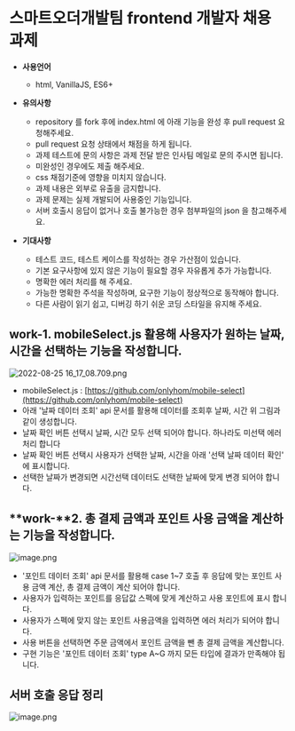 # 스마트오더개발팀 frontend 개발자 채용 과제

* **사용언어**
    * html, VanillaJS, ES6+

* **유의사항**
    * repository 를 fork 후에 index.html 에 아래 기능을 완성 후 pull request 요청해주세요. 
    * pull request 요청 상태에서 채점을 하게 됩니다.
    * 과제 테스트에 문의 사항은 과제 전달 받은 인사팀 메일로 문의 주시면 됩니다.
    * 미완성인 경우에도 제출 해주세요.
    * css 채점기준에 영향을 미치지 않습니다.
    * 과제 내용은 외부로 유출을 금지합니다.
    * 과제 문제는 실제 개발되어 사용중인 기능입니다.
    * 서버 호출시 응답이 없거나 호출 불가능한 경우 첨부파일의 json 을 참고해주세요.

* **기대사항**
    * 테스트 코드, 테스트 케이스를 작성하는 경우 가산점이 있습니다.
    * 기본 요구사항에 있지 않은 기능이 필요할 경우 자유롭게 추가 가능합니다.
    * 명확한 에러 처리를 해 주세요.
    * 가능한 명확한 주석을 작성하며, 요구한 기능이 정상적으로 동작해야 합니다.
    * 다른 사람이 읽기 쉽고, 디버깅 하기 쉬운 코딩 스타일을 유지해 주세요.

## **work-1. mobileSelect.js 활용해 사용자가 원하는 날짜, 시간을 선택하는 기능을 작성합니다.**

![2022-08-25 16_17_08.709.png](https://api-storage.cloud.toast.com/v1/AUTH_78cecc1b106c4d74803ffcd6d6096af0/paycoorder_contents/t_review/homework-1.png)

* mobileSelect.js : [https://github.com/onlyhom/mobile-select](https://github.com/onlyhom/mobile-select)
* 아래 '날짜 데이터 조회' api 문서를 활용해 데이터를 조회후 날짜, 시간 위 그림과 같이 생성합니다.
* 날짜 확인 버튼 선택시 날짜, 시간 모두 선택 되어야 합니다. 하나라도 미선택 에러처리 합니다
* 날짜 확인 버튼 선택시 사용자가 선택한 날짜, 시간을 아래 '선택 날짜 데이터 확인' 에 표시합니다.
* 선택한 날짜가 변경되면 시간선택 데이터도 선택한 날짜에 맞게 변경 되어야 합니다.

## **work-**2\. 총 결제 금액과 포인트 사용 금액을 계산하는 기능을 작성합니다\.

![image.png](https://api-storage.cloud.toast.com/v1/AUTH_78cecc1b106c4d74803ffcd6d6096af0/paycoorder_contents/t_review/homework-2.png)

* '포인트 데이터 조회' api 문서를 활용해 case 1\~7 호출 후 응답에 맞는 포인트 사용 금액 계산, 총 결제 금액이 계산 되어야 합니다.
* 사용자가 입력하는 포인트를 응답값 스펙에 맞게 계산하고 사용 포인트에 표시 합니다.
* 사용자가 스펙에 맞지 않는 포인트 사용금액을 입력하면 에러 처리가 되어야 합니다.
* 사용 버튼을 선택하면 주문 금액에서 포인트 금액을 뺀 총 결제 금액을 계산합니다.
* 구현 기능은 '포인트 데이터 조회' type A\~G 까지 모든 타입에 결과가 만족해야 됩니다.

## 서버 호출 응답 정리

![image.png](https://api-storage.cloud.toast.com/v1/AUTH_78cecc1b106c4d74803ffcd6d6096af0/paycoorder_contents/t_review/homework-3.png)